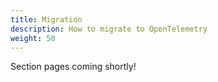 ```yaml
---
title: Migration
description: How to migrate to OpenTelemetry
weight: 50
---
```


Section pages coming shortly!
